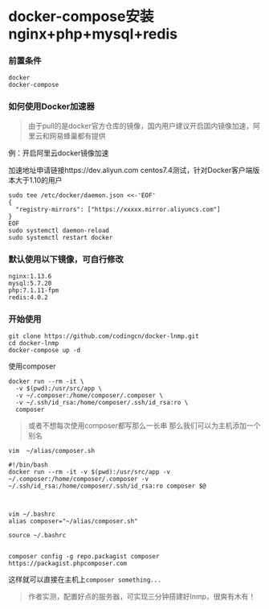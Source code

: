 # docker-compose安装nginx+php+mysql+redis
### 前置条件
```
docker
docker-compose
```
### 如何使用Docker加速器
>由于pull的是docker官方仓库的镜像，国内用户建议开启国内镜像加速，阿里云和网易蜂巢都有提供

例：开启阿里云docker镜像加速

加速地址申请链接https://dev.aliyun.com
centos7.4测试，针对Docker客户端版本大于1.10的用户
```
sudo tee /etc/docker/daemon.json <<-'EOF'
{
  "registry-mirrors": ["https://xxxxx.mirror.aliyuncs.com"]
}
EOF
sudo systemctl daemon-reload
sudo systemctl restart docker
```
### 默认使用以下镜像，可自行修改
```
nginx:1.13.6
mysql:5.7.20
php:7.1.11-fpm
redis:4.0.2
```


### 开始使用
```
git clone https://github.com/codingcn/docker-lnmp.git
cd docker-lnmp
docker-compose up -d
```

使用composer
```
docker run --rm -it \
  -v $(pwd):/usr/src/app \
  -v ~/.composer:/home/composer/.composer \
  -v ~/.ssh/id_rsa:/home/composer/.ssh/id_rsa:ro \
  composer
```
>或者不想每次使用composer都写那么一长串
那么我们可以为主机添加一个别名


```
vim  ~/alias/composer.sh

#!/bin/bash
docker run --rm -it -v $(pwd):/usr/src/app -v ~/.composer:/home/composer/.composer -v ~/.ssh/id_rsa:/home/composer/.ssh/id_rsa:ro composer $@



vim ~/.bashrc
alias composer="~/alias/composer.sh"

source ~/.bashrc


composer config -g repo.packagist composer https://packagist.phpcomposer.com
```
这样就可以直接在主机上`composer something...`

>作者实测，配置好点的服务器，可实现三分钟搭建好lnmp，很爽有木有！